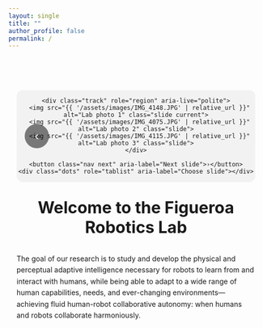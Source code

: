 ```yaml
---
layout: single
title: ""
author_profile: false
permalink: /
---
```


<div class="lab-wrapper">

  <!-- ====== MAIN PHOTO SLIDER ====== -->
  <div class="slider" aria-label="Figueroa Robotics Lab Photo Gallery">
    <button class="nav prev" aria-label="Previous slide">‹</button>

    <div class="track" role="region" aria-live="polite">
      <img src="{{ '/assets/images/IMG_4148.JPG' | relative_url }}" alt="Lab photo 1" class="slide current">
      <img src="{{ '/assets/images/IMG_4075.JPG' | relative_url }}" alt="Lab photo 2" class="slide">
      <img src="{{ '/assets/images/IMG_4115.JPG' | relative_url }}" alt="Lab photo 3" class="slide">
    </div>

    <button class="nav next" aria-label="Next slide">›</button>
    <div class="dots" role="tablist" aria-label="Choose slide"></div>
  </div>

  <!-- ====== HEADING BELOW SLIDER ====== -->
  <h1 class="lab-title"><strong>Welcome to the Figueroa Robotics Lab</strong></h1>

  <p class="lab-text">
    The goal of our research is to study and develop the physical and perceptual adaptive intelligence necessary for robots to learn from and interact with humans, while being able to adapt to a wide range of human capabilities, needs, and ever-changing environments—achieving fluid human-robot collaborative autonomy: when humans and robots collaborate harmoniously.
  </p>

</div>

<style>
.lab-wrapper{
  max-width: 1600px;      /* allows bigger slider while staying centered */
  margin: 5rem auto 2rem;
  padding: 0 1rem;
  text-align: center;     /* centers slider and heading */
}

.lab-title{
  margin: 2rem 0 1rem;    /* spacing above and below the heading */
  font-size: 2rem;
  line-height: 1.2;
}

.lab-text{
  max-width: 1000px;
  margin: 2rem auto 0;
  line-height: 1.6;
  text-align: left;      /* right-aligned paragraph */
}

/* Slider */
.slider{
  position: relative;
  width: 100%;
  max-width: 1600px;
  margin: 0 auto;
  overflow: hidden;
  border-radius: 12px;
  background: #f2f2f2;
}

.track{
  display: flex;
  transition: transform 300ms ease;
  will-change: transform;
}

.slide{
  flex: 0 0 100%;
  min-width: 100%;
  max-width: 100%;
  display: block;
  height: auto;
  object-fit: contain;    /* show entire image, no crop */
}

.nav{
  position: absolute; top: 50%; transform: translateY(-50%);
  border: none; background: rgba(0,0,0,0.5); color:#fff;
  width: 48px; height: 48px; border-radius: 50%;
  cursor: pointer; font-size: 24px;
}
.prev{ left: 16px; }
.next{ right: 16px; }

.dots{
  position: absolute; left: 50%; bottom: 16px; transform: translateX(-50%);
  display: flex; gap: 8px;
}
.dots button{
  width: 12px; height: 12px; border-radius: 50%;
  border: none; background: rgba(0,0,0,0.35); cursor: pointer;
}
.dots button[aria-selected="true"]{ background:#000; }
</style>

<script src="{{ '/assets/js/slider.js' | relative_url }}" defer></script>
